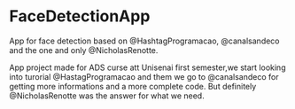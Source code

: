 # FaceDetectionApp
App for face detection based on @HashtagProgramacao, @canalsandeco and the one and only @NicholasRenotte.

  App project made for ADS curse att Unisenai first semester,we start looking into turorial  @HastagProgramacao and them we go to @canalsandeco for getting more informations and a more complete code. But definitely @NicholasRenotte was the answer for what we need. 
  

